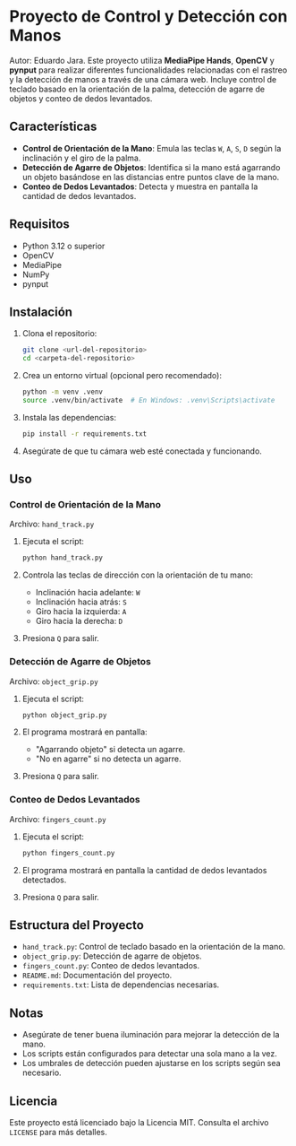 # Proyecto de Control y Detección con Manos
Autor: Eduardo Jara.
Este proyecto utiliza **MediaPipe Hands**, **OpenCV** y **pynput** para realizar diferentes funcionalidades relacionadas con el rastreo y la detección de manos a través de una cámara web. Incluye control de teclado basado en la orientación de la palma, detección de agarre de objetos y conteo de dedos levantados.

## Características

- **Control de Orientación de la Mano**: Emula las teclas `W`, `A`, `S`, `D` según la inclinación y el giro de la palma.
- **Detección de Agarre de Objetos**: Identifica si la mano está agarrando un objeto basándose en las distancias entre puntos clave de la mano.
- **Conteo de Dedos Levantados**: Detecta y muestra en pantalla la cantidad de dedos levantados.

## Requisitos

- Python 3.12 o superior
- OpenCV
- MediaPipe
- NumPy
- pynput

## Instalación

1. Clona el repositorio:
   ```bash
   git clone <url-del-repositorio>
   cd <carpeta-del-repositorio>
   ```

2. Crea un entorno virtual (opcional pero recomendado):
   ```bash
   python -m venv .venv
   source .venv/bin/activate  # En Windows: .venv\Scripts\activate
   ```

3. Instala las dependencias:
   ```bash
   pip install -r requirements.txt
   ```

4. Asegúrate de que tu cámara web esté conectada y funcionando.

## Uso

### Control de Orientación de la Mano

Archivo: `hand_track.py`

1. Ejecuta el script:
   ```bash
   python hand_track.py
   ```

2. Controla las teclas de dirección con la orientación de tu mano:
   - Inclinación hacia adelante: `W`
   - Inclinación hacia atrás: `S`
   - Giro hacia la izquierda: `A`
   - Giro hacia la derecha: `D`

3. Presiona `Q` para salir.

### Detección de Agarre de Objetos

Archivo: `object_grip.py`

1. Ejecuta el script:
   ```bash
   python object_grip.py
   ```

2. El programa mostrará en pantalla:
   - "Agarrando objeto" si detecta un agarre.
   - "No en agarre" si no detecta un agarre.

3. Presiona `Q` para salir.

### Conteo de Dedos Levantados

Archivo: `fingers_count.py`

1. Ejecuta el script:
   ```bash
   python fingers_count.py
   ```

2. El programa mostrará en pantalla la cantidad de dedos levantados detectados.

3. Presiona `Q` para salir.

## Estructura del Proyecto

- `hand_track.py`: Control de teclado basado en la orientación de la mano.
- `object_grip.py`: Detección de agarre de objetos.
- `fingers_count.py`: Conteo de dedos levantados.
- `README.md`: Documentación del proyecto.
- `requirements.txt`: Lista de dependencias necesarias.

## Notas

- Asegúrate de tener buena iluminación para mejorar la detección de la mano.
- Los scripts están configurados para detectar una sola mano a la vez.
- Los umbrales de detección pueden ajustarse en los scripts según sea necesario.

## Licencia

Este proyecto está licenciado bajo la Licencia MIT. Consulta el archivo `LICENSE` para más detalles.
